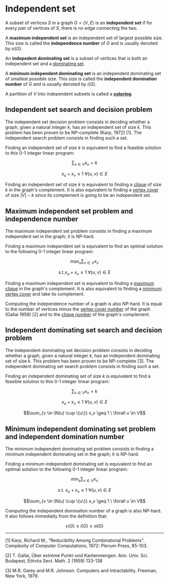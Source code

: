 # Independent set

A subset of vertices $S$ in a graph $G = (V, E)$ is an __independent set__ if for every pair of vertices of $S$, there is no edge connecting the two.

A __maximum independent set__ is an independent set of largest possible size. This size is called the __independence number__ of $G$ and is usually denoted by $\alpha(G)$.

An __indepedent dominating set__ is a subset of vertices that is both an independent set and a [dominating set](../domset).

A __minimum independent dominating set__ is an independent dominating set of smallest possible size. This size is called the __independent domination number__ of $G$ and is usually denoted by $i(G)$.

A partition of $V$ into independent subsets is called a [__coloring__](../coloring).



## Independent set search and decision problem


The independent set decision problem consists in deciding whether a graph, given a natural integer $k$, has an independent set of size $k$. This problem has been proven to be NP-complete (Karp, 1972) [1]. The independent search problem consists in finding such a set.

Finding an independent set of size $k$ is equivalent to find a feasible solution to this 0-1 integer linear program:

$$\sum_{v \in V} x_v = k$$

$$x_u + x_{v} \leq 1 \ \forall (u, v) \in E$$

Finding an independent set of size $k$ is equivalent to finding a [clique](../clique#clique-search-and-decision-problem) of size $k$ in the graph's complement. It is also equivalent to finding a [vertex cover](../vertex_cover#vertex-cover-search-and-decision-problem) of size $|V| - k$ since its complement is going to be an independent set.

## Maximum independent set problem and independence number

The maximum independent set problem consists in finding a maximum independent set in the graph; it is  NP-hard.

Finding a maximum independent set is equivalent to find an optimal solution to the following 0-1 integer linear program:

$$\max_x \sum_{v \in V} x_v $$

$$\text{s.t.} x_u + x_{v} \leq 1 \ \forall (u, v) \in E$$

Finding a maximum independent set is equivalent to finding a [maximum clique](../clique#maximum-clique-problem-and-clique-number) in the graph's complement. It is also equivalent to finding a [minimum vertex cover](../vertex_cover#minimum-vertex-cover-problem-and-vertex-cover-number) and take its complement.

Computing the independence number of a graph is also NP-hard. It is equal to the number of vertices minus the [vertex cover number](../vertex_cover#minimum-vertex-cover-problem-and-vertex-cover-number) of the graph (Gallai 1959) [2] and to the [clique number](../clique#maximum-clique-problem-and-clique-number) of the graph's complement.



## Independent dominating set search and decision problem


The independent dominating set decision problem consists in deciding whether a graph, given a natural integer $k$, has an independent dominating set of size $k$. This problem has been proven to be NP-complete [3]. The independent dominating set search problem consists in finding such a set.

Finding an independent dominating set of size $k$ is equivalent to find a feasible solution to this 0-1 integer linear program:

$$\sum_{v \in V} x_v = k$$

$$x_u + x_{v} \leq 1 \ \forall (u, v) \in E$$

$$\sum_{v \in \N(u) \cup \{u\}} x_v \geq 1 \ \forall u \in V$$

## Minimum independent dominating set problem and independent domination number

The minimum independent dominating set problem consists in finding a minimum independent dominating set in the graph; it is  NP-hard.

Finding a minimum independent dominating set is equivalent to find an optimal solution to the following 0-1 integer linear program:

$$\min_x \sum_{v \in V} x_v $$

$$\text{s.t. } x_u + x_{v} \leq 1 \ \forall (u, v) \in E$$

$$\sum_{v \in \N(u) \cup \{u\}} x_v \geq 1 \ \forall u \in V$$

Computing the independent domination number of a graph is also NP-hard. It also follows immediatly from the definition that:

$$\gamma(G) \leq i(G) \leq \alpha(G)$$

---


[1] Karp, Richard M., “Reducibility Among Combinatorial Problems”.
Complexity of Computer Computations, 1972: Plenum Press, 85-103.

[2] T. Gallai, Über extreme Punkt-und Kantenmengen. Ann. Univ. Sci. Budapest, Eötvös Sect.
Math. 2 (1959) 133-138

[3] M.R. Garey and M.R. Johnson. Computers and Intractability. Freeman, New
York, 1979.